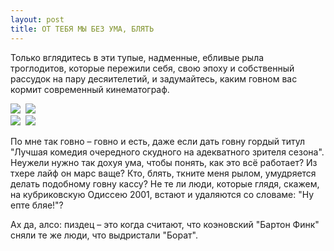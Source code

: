 ```yaml
---
layout: post
title: ОТ ТЕБЯ МЫ БЕЗ УМА, БЛЯТЬ
---
```


Только вглядитесь в эти тупые,&nbsp;надменные, ебливые рыла троглодитов,&nbsp;которые пережили себя,&nbsp;свою эпоху и собственный рассудок на пару десяителетий,&nbsp;и задумайтесь,&nbsp;каким говном вас кормит современный кинематограф.

![](http://i1.wp.com/ruskino.ru/film/11643/kadr/16842.jpg?w=640)&nbsp; ![](http://i2.wp.com/www.nikvesti.com/admin/files/img/%D0%B1%D1%80%D1%83%D0%BD%D0%BE7kk824uzug6.jpg?w=640)  
 ![](http://i2.wp.com/www.vfan.net/upload/51-7971-2obo1.jpg?w=640)&nbsp; ![](http://i0.wp.com/media.kino-govno.com/images/nightatthemuseum2/nightatthemuseum2_12.jpg?w=640)

По мне так говно – говно и есть,&nbsp;даже если дать говну гордый титул "Лучшая комедия очередного скудного на адекватного зрителя сезона". Неужели нужно так дохуя ума,&nbsp;чтобы понять,&nbsp;как это всё работает? Из тхере лайф он марс ваще? Кто, блять, ткните меня рылом, умудряется делать подобному говну кассу? Не те ли люди,&nbsp;которые глядя,&nbsp;скажем, на кубриковскую Одиссею 2001,&nbsp;встают и удаляются со словаме:&nbsp;"Ну епте бляе!"?

Ах да,&nbsp;алсо:&nbsp;пиздец – это когда считают,&nbsp;что коэновский "Бартон Финк" сняли те же люди,&nbsp;что выдристали "Борат".

